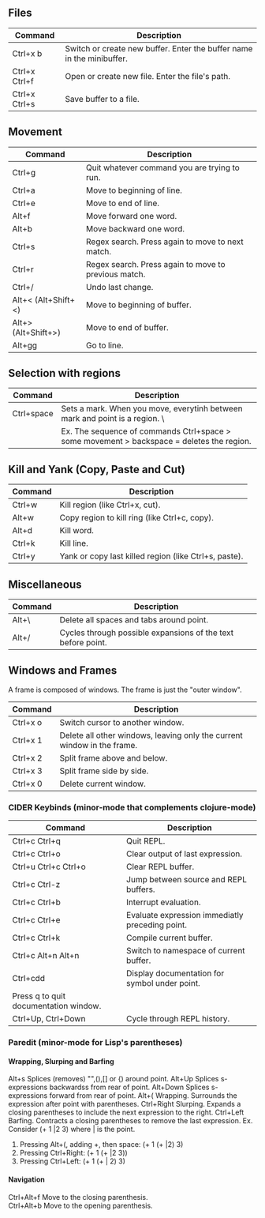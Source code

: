 ## Files

| Command       | Description                                                           |
|---------------|-----------------------------------------------------------------------|          
| Ctrl+x b      | Switch or create new buffer. Enter the buffer name in the minibuffer. |
| Ctrl+x Ctrl+f | Open or create new file. Enter the file's path.                       |
| Ctrl+x Ctrl+s | Save buffer to a file.                                                |

## Movement

| Command             | Description                                          |
|---------------------|------------------------------------------------------|
| Ctrl+g              | Quit whatever command you are trying to run.         |
| Ctrl+a              | Move to beginning of line.                           |
| Ctrl+e              | Move to end of line.                                 |
| Alt+f               | Move forward one word.                               |
| Alt+b               | Move backward one word.                              |
| Ctrl+s              | Regex search. Press again to move to next match.     |
| Ctrl+r              | Regex search. Press again to move to previous match. |
| Ctrl+/              | Undo last change.                                    |
| Alt+< (Alt+Shift+<) | Move to beginning of buffer.                         |
| Alt+> (Alt+Shift+>) | Move to end of buffer.                               |
| Alt+gg              | Go to line.                                          |

## Selection with regions

| Command   | Description |
|-----------|-------------|
|Ctrl+space | Sets a mark. When you move, everytinh between mark and point is a region. \ | 
|           | Ex. The sequence of commands Ctrl+space > some movement > backspace = deletes the region. |

## Kill and Yank (Copy, Paste and Cut)

| Command | Description                                           |
|---------|-------------------------------------------------------|
| Ctrl+w  | Kill region (like Ctrl+x, cut).                       |
| Alt+w   | Copy region to kill ring (like Ctrl+c, copy).         |
| Alt+d   | Kill word.                                            |
| Ctrl+k  | Kill line.                                            |
| Ctrl+y  | Yank or copy last killed region (like Ctrl+s, paste). |

## Miscellaneous

| Command | Description                                                  |
|---------|--------------------------------------------------------------|
| Alt+\   | Delete all spaces and tabs around point.                     |
| Alt+/   | Cycles through possible expansions of the text before point. |

## Windows and Frames

A frame is composed of windows. The frame is just the "outer window".

| Command  | Description                                                             |
|----------|-------------------------------------------------------------------------|
| Ctrl+x o | Switch cursor to another window.                                        |
| Ctrl+x 1 | Delete all other windows, leaving only the current window in the frame. |
| Ctrl+x 2 | Split frame above and below.                                            |
| Ctrl+x 3 | Split frame side by side.                                               |
| Ctrl+x 0 | Delete current window.                                                  |

### CIDER Keybinds (minor-mode that complements clojure-mode)
| Command             | Description                                     |
|---------------------|-------------------------------------------------|
|Ctrl+c Ctrl+q        | Quit REPL.                                      |
|Ctrl+c Ctrl+o        | Clear output of last expression.                |
|Ctrl+u Ctrl+c Ctrl+o | Clear REPL buffer.                              |
|Ctrl+c Ctrl-z        | Jump between source and REPL buffers.           |
|Ctrl+c Ctrl+b        | Interrupt evaluation.                           |
|Ctrl+c Ctrl+e        | Evaluate expression immediatly preceding point. |
|Ctrl+c Ctrl+k        | Compile current buffer.                         |
|Ctrl+c Alt+n Alt+n   | Switch to namespace of current buffer.          |
|Ctrl+cdd             | Display documentation for symbol under point.
                        Press q to quit documentation window.           |
|Ctrl+Up, Ctrl+Down   | Cycle through REPL history.                     |

### Paredit (minor-mode for Lisp's parentheses)
#### Wrapping, Slurping and Barfing
Alt+s                 Splices (removes) "",(),[] or {) around point.
Alt+Up                Splices s-expressions backwardss from rear of point.
Alt+Down              Splices s-expressions forward from rear of point.
Alt+(                 Wrapping. Surrounds the expression after
                      point with parentheses.
Ctrl+Right            Slurping. Expands a closing parentheses to
                      include the next expression to the right.
Ctrl+Left             Barfing. Contracts a closing parentheses to
                      remove the last expression.
Ex. Consider (+ 1 |2 3) where | is the point. 
1. Pressing Alt+(, adding +, then space: 
(+ 1 (+ |2) 3)
2. Pressing Ctrl+Right:
(+ 1 (+ |2 3)) 
3. Pressing Ctrl+Left:
(+ 1 (+ | 2) 3)
#### Navigation
Ctrl+Alt+f            Move to the closing parenthesis.              
Ctrl+Alt+b            Move to the opening parenthesis.
